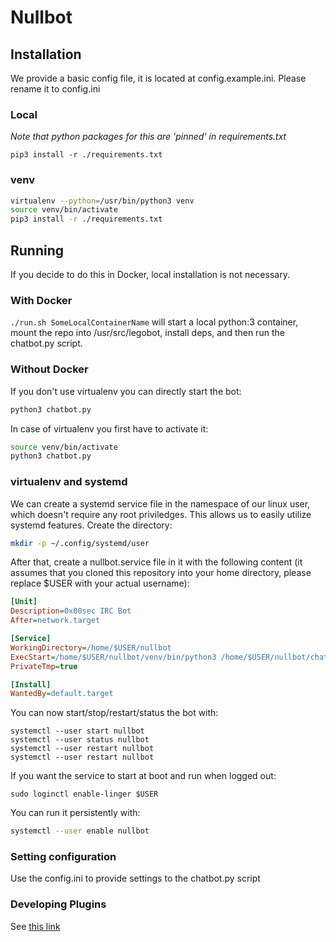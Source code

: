 # Nullbot

## Installation

We provide a basic config file, it is located at config.example.ini. Please rename it to config.ini

### Local

*Note that python packages for this are 'pinned' in requirements.txt*

`pip3 install -r ./requirements.txt`

### venv

```bash
virtualenv --python=/usr/bin/python3 venv
source venv/bin/activate
pip3 install -r ./requirements.txt
```

## Running

If you decide to do this in Docker, local installation is not necessary.

### With Docker

`./run.sh SomeLocalContainerName` will start a local python:3 container, mount the repo into /usr/src/legobot, install deps, and then run the chatbot.py script.

### Without Docker

If you don't use virtualenv you can directly start the bot:

```bash
python3 chatbot.py
```

In case of virtualenv you first have to activate it:

```bash
source venv/bin/activate
python3 chatbot.py
```

### virtualenv and systemd

We can create a systemd service file in the namespace of our linux user, which doesn't require any root priviledges. This allows us to easily utilize systemd features.
Create the directory:

```bash
mkdir -p ~/.config/systemd/user
```

After that, create a nullbot.service file in it with the following content (it assumes that you cloned this repository into your home directory, please replace $USER with your actual username):

```ini
[Unit]
Description=0x00sec IRC Bot
After=network.target

[Service]
WorkingDirectory=/home/$USER/nullbot
ExecStart=/home/$USER/nullbot/venv/bin/python3 /home/$USER/nullbot/chatbot.py
PrivateTmp=true

[Install]
WantedBy=default.target
```

You can now start/stop/restart/status the bot with:

```
systemctl --user start nullbot
systemctl --user status nullbot
systemctl --user restart nullbot
systemctl --user restart nullbot
```

If you want the service to start at boot and run when logged out:

```
sudo loginctl enable-linger $USER
```

You can run it persistently with:

```bash
systemctl --user enable nullbot
```

### Setting configuration

Use the config.ini to provide settings to the chatbot.py script

### Developing Plugins

See [this link](https://github.com/bbriggs/Legobot/blob/develop/docs/writing-a-lego.md)

